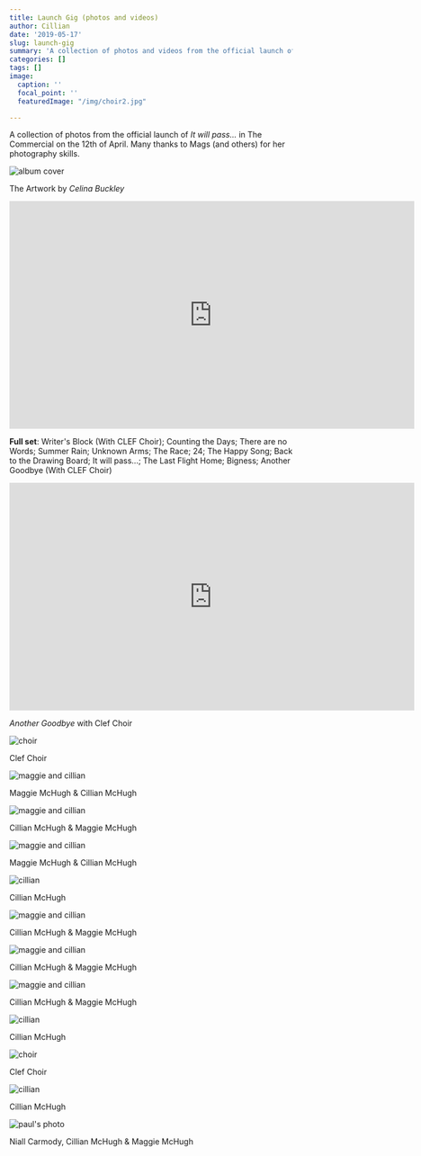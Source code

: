 ```yaml
---
title: Launch Gig (photos and videos)
author: Cillian
date: '2019-05-17'
slug: launch-gig
summary: 'A collection of photos and videos from the official launch of "It will pass..." in The Commercial on the 12th of April.'
categories: []
tags: []
image:
  caption: ''
  focal_point: ''
  featuredImage: "/img/choir2.jpg"  

---
```


A collection of photos from the official launch of *It will pass...* in The Commercial on the 12th of April. Many thanks to Mags (and others) for her photography skills.


![album cover](/img/album_just_sky.jpg)

The Artwork by *Celina Buckley* <br>

<iframe width="720" height="405" src="https://www.youtube.com/embed/FeJLejjCWls" frameborder="0" allow="accelerometer; autoplay; encrypted-media; gyroscope; picture-in-picture" allowfullscreen></iframe>

**Full set**: Writer's Block (With CLEF Choir);
Counting the Days;
There are no Words;
Summer Rain;
Unknown Arms;
The Race;
24;
The Happy Song;
Back to the Drawing Board;
It will pass...;
The Last Flight Home;
Bigness;
Another Goodbye (With CLEF Choir)  <br>

<iframe width="720" height="405" src="https://www.youtube.com/embed/eqv_HIa3mfE" frameborder="0" allow="accelerometer; autoplay; encrypted-media; gyroscope; picture-in-picture" allowfullscreen></iframe>

*Another Goodbye* with Clef Choir <br>

![choir](/img/choir2.jpg)

Clef Choir <br>

![maggie and cillian](/img/m_and_c1.jpg)

Maggie McHugh & Cillian McHugh <br>

![maggie and cillian](/img/c_and_m.jpg)

Cillian McHugh & Maggie McHugh <br>

![maggie and cillian](/img/m_and_c2.jpg.jpg)

Maggie McHugh & Cillian McHugh <br>

![cillian](/img/c3.jpg)

Cillian McHugh <br>

![maggie and cillian](/img/c_and_m2.jpg)

Cillian McHugh & Maggie McHugh <br>

![maggie and cillian](/img/c_and_m3.jpg)

Cillian McHugh & Maggie McHugh <br>

![maggie and cillian](/img/c_and_m4.jpg)

Cillian McHugh & Maggie McHugh <br>

![cillian](/img/c1.jpg)

Cillian McHugh <br>

![choir](/img/choir.jpg)

Clef Choir <br>

![cillian](/img/c2.jpg)

Cillian McHugh <br>

![paul's photo](/img/pob.jpg)

Niall Carmody, Cillian McHugh & Maggie McHugh

<script src="https://unpkg.com/vanilla-back-to-top@7.2.0/dist/vanilla-back-to-top.min.js"></script>
<script>addBackToTop({
  diameter: 56,
  backgroundColor: '#3f51b5',
  textColor: '#fff'
})</script>
